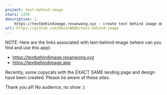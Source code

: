 ```yaml
---
project: text-behind-image
stars: 1350
description: |-
    https://textbehindimage.rexanwong.xyz - create text behind image designs easily
url: https://github.com/RexanWONG/text-behind-image
---
```


NOTE: Here are the links associated with text-behind-image (where can you find and use this app):
- https://textbehindimage.rexanwong.xyz
- https://textbehindimage.app

Recently, some copycats with the EXACT SAME landing page and design have been created. Please be aware of these sites. 

Thank you all! No audience, no show :)


